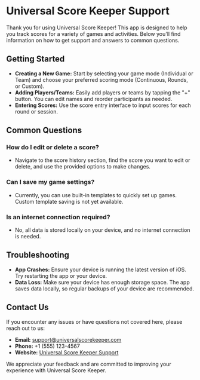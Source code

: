 



# Universal Score Keeper Support

Thank you for using Universal Score Keeper! This app is designed to help you track scores for a variety of games and activities. Below you'll find information on how to get support and answers to common questions.

## Getting Started

- **Creating a New Game:** Start by selecting your game mode (Individual or Team) and choose your preferred scoring mode (Continuous, Rounds, or Custom).
- **Adding Players/Teams:** Easily add players or teams by tapping the "+" button. You can edit names and reorder participants as needed.
- **Entering Scores:** Use the score entry interface to input scores for each round or session.

## Common Questions

### How do I edit or delete a score?
- Navigate to the score history section, find the score you want to edit or delete, and use the provided options to make changes.

### Can I save my game settings?
- Currently, you can use built-in templates to quickly set up games. Custom template saving is not yet available.

### Is an internet connection required?
- No, all data is stored locally on your device, and no internet connection is needed.

## Troubleshooting

- **App Crashes:** Ensure your device is running the latest version of iOS. Try restarting the app or your device.
- **Data Loss:** Make sure your device has enough storage space. The app saves data locally, so regular backups of your device are recommended.

## Contact Us

If you encounter any issues or have questions not covered here, please reach out to us:

- **Email:** support@universalscorekeeper.com
- **Phone:** +1 (555) 123-4567
- **Website:** [Universal Score Keeper Support](https://www.universalscorekeeper.com/support)

We appreciate your feedback and are committed to improving your experience with Universal Score Keeper.



